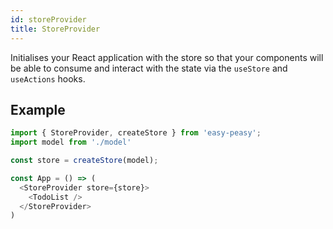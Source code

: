 ```yaml
---
id: storeProvider
title: StoreProvider
---
```


Initialises your React application with the store so that your components will be able to consume and interact with the state via the `useStore` and `useActions` hooks.

## Example

```javascript
import { StoreProvider, createStore } from 'easy-peasy';
import model from './model'

const store = createStore(model);

const App = () => (
  <StoreProvider store={store}>
    <TodoList />
  </StoreProvider>
)
```
